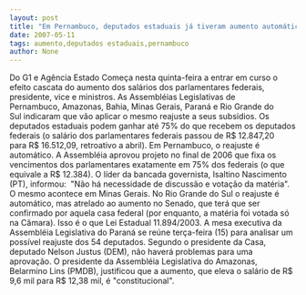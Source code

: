 ```yaml
---
layout: post
title: "Em Pernambuco, deputados estaduais já tiveram aumento automático: agora recebem R$ 12.384, retroativo a abril "
date: 2007-05-11
tags: aumento,deputados estaduais,pernambuco
author: None
---
```

Do G1 e Ag&ecirc;ncia Estado
Come&ccedil;a nesta quinta-feira a entrar em curso o efeito cascata do aumento dos sal&aacute;rios dos parlamentares federais, presidente, vice e ministros. As Assembl&eacute;ias Legislativas de Pernambuco,&nbsp;Amazonas, Bahia, Minas Gerais, Paran&aacute; e Rio Grande do Sul&nbsp;indicaram que v&atilde;o aplicar o mesmo reajuste a seus subs&iacute;dios. Os deputados&nbsp;estaduais podem ganhar at&eacute; 75% do que recebem os deputados federais (o sal&aacute;rio&nbsp;dos parlamentares federais passou de R$ 12.847,20 para&nbsp;R$ 16.512,09, retroativo a abril).
Em Pernambuco, o reajuste &eacute; autom&aacute;tico. A Assembl&eacute;ia aprovou projeto no final de 2006 que fixa os vencimentos dos parlamentares exatamente em 75% dos federais (o que equivale a R$ 12.384). O l&iacute;der da&nbsp;bancada governista, Isaltino Nascimento (PT), informou:&nbsp; &quot;N&atilde;o h&aacute; necessidade de discuss&atilde;o e vota&ccedil;&atilde;o da mat&eacute;ria&quot;. O mesmo acontece em Minas Gerais.
No Rio Grande do Sul o reajuste &eacute; autom&aacute;tico, mas atrelado ao aumento no Senado, que ter&aacute; que ser confirmado por aquela casa federal (por enquanto, a mat&eacute;ria foi votada s&oacute; na C&acirc;mara). Isso &eacute; o que Lei Estadual 11.894/2003.
A&nbsp;mesa executiva da Assembl&eacute;ia Legislativa do Paran&aacute;&nbsp;se re&uacute;ne ter&ccedil;a-feira (15) para analisar um poss&iacute;vel reajuste dos 54 deputados. Segundo&nbsp;o presidente da Casa, deputado Nelson Justus (DEM), n&atilde;o haver&aacute; problemas para uma aprova&ccedil;&atilde;o. O&nbsp;presidente da Assembl&eacute;ia Legislativa do Amazonas, Belarmino Lins (PMDB), justificou que a aumento, que eleva o sal&aacute;rio de R$ 9,6 mil para R$ 12,38 mil, &eacute; &quot;constitucional&quot;. 